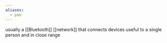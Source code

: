 ```yaml
---
aliases:
  - pan
---
```

usually a [[Bluetooth]] [[network]] that connects devices useful to a single person and in close range